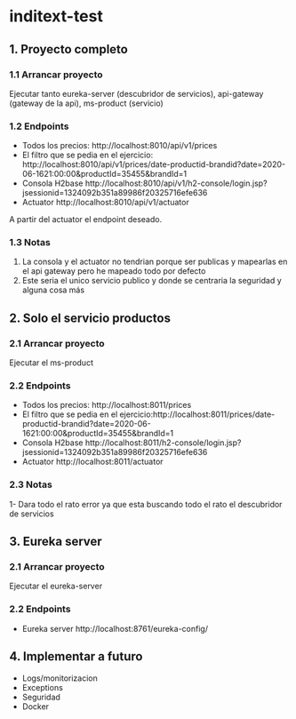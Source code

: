 # inditext-test

## 1. Proyecto completo

### 1.1 Arrancar proyecto

Ejecutar tanto eureka-server (descubridor de servicios), api-gateway (gateway de la api), ms-product (servicio)

### 1.2 Endpoints

- Todos los precios: http://localhost:8010/api/v1/prices
- El filtro que se pedia en el ejercicio: http://localhost:8010/api/v1/prices/date-productid-brandid?date=2020-06-1621:00:00&productId=35455&brandId=1
- Consola H2base http://localhost:8010/api/v1/h2-console/login.jsp?jsessionid=1324092b351a89986f20325716efe636
- Actuator http://localhost:8010/api/v1/actuator

A partir del actuator el endpoint deseado.

### 1.3 Notas

1. La consola y el actuator no tendrian porque ser publicas y mapearlas en el api gateway pero he mapeado todo por defecto
2. Este seria el unico servicio publico y donde se centraria la seguridad y alguna cosa más

## 2. Solo el servicio productos

### 2.1 Arrancar proyecto

Ejecutar el ms-product

### 2.2 Endpoints

- Todos los precios: http://localhost:8011/prices
- El filtro que se pedia en el ejercicio:http://localhost:8011/prices/date-productid-brandid?date=2020-06-1621:00:00&productId=35455&brandId=1
- Consola H2base http://localhost:8011/h2-console/login.jsp?jsessionid=1324092b351a89986f20325716efe636
- Actuator http://localhost:8011/actuator

### 2.3 Notas

1- Dara todo el rato error ya que esta buscando todo el rato el descubridor de servicios

## 3. Eureka server

### 2.1 Arrancar proyecto

Ejecutar el eureka-server

### 2.2 Endpoints

- Eureka server http://localhost:8761/eureka-config/

## 4. Implementar a futuro

- Logs/monitorizacion
- Exceptions
- Seguridad
- Docker

